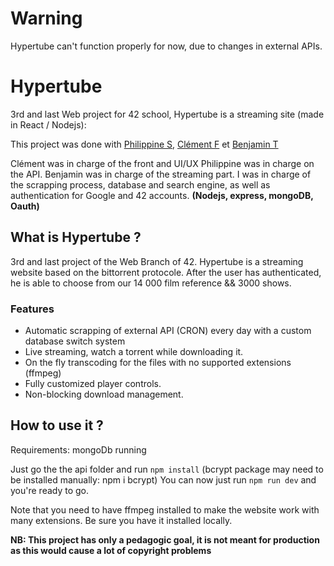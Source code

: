 # Warning

Hypertube can't function properly for now, due to changes in external APIs.

# Hypertube

3rd and last Web project for 42 school, Hypertube is a streaming site (made in React / Nodejs): 

This project was done with [Philippine S](https://github.com/pommedepain), [Clément F](https://github.com/Clemzerdu75) et [Benjamin T](https://github.com/BenjaminTle)

Clément was in charge of the front and UI/UX
Philippine was in charge on the API.
Benjamin was in charge of the streaming part.
I was in charge of the scrapping process, database and search engine, as well as authentication for Google and 42 accounts.  **(Nodejs, express, mongoDB, Oauth)**


## What is Hypertube ?

3rd and last project of the Web Branch of 42. Hypertube  is a streaming website based on the bittorrent protocole. After the user has authenticated, he is able to choose from our 14 000 film reference && 3000 shows.

### Features
- Automatic scrapping of external API (CRON) every day with a custom database switch system
- Live streaming, watch a torrent while downloading it.
- On the fly transcoding for the files with no supported extensions (ffmpeg)
- Fully customized player controls.
- Non-blocking download management.


## How to use it ?

Requirements: mongoDb running

Just go the the api folder and run `npm install` (bcrypt package may need to be installed manually: npm i bcrypt)
You can now just run `npm run dev` and you're ready to go.

Note that you need to have ffmpeg installed to make the website work with many extensions. Be sure you have it installed locally.

**NB: This project has only a pedagogic goal, it is not meant for production as this would cause a lot of copyright problems**

